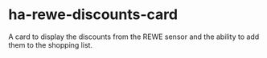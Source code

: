 # ha-rewe-discounts-card
A card to display the discounts from the REWE sensor and the ability to add them to the shopping list.
